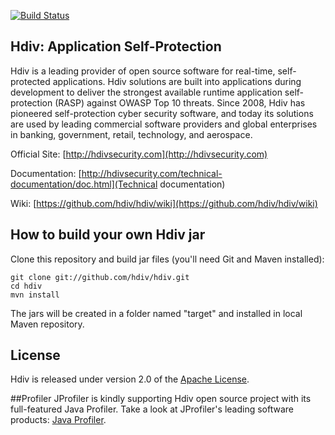 [![Build Status](https://travis-ci.org/hdiv/hdiv.svg)](https://travis-ci.org/hdiv/hdiv)

## Hdiv: Application Self-Protection
Hdiv is a leading provider of open source software for real-time, self-protected applications.  Hdiv solutions are built into applications during development to deliver the strongest available runtime application self-protection (RASP) against OWASP Top 10 threats. Since 2008, Hdiv has pioneered self-protection cyber security software, and today its solutions are used by leading commercial software providers and global enterprises in banking, government, retail, technology, and aerospace.

Official Site: [http://hdivsecurity.com](http://hdivsecurity.com)

Documentation: [http://hdivsecurity.com/technical-documentation/doc.html](Technical documentation)

Wiki: [https://github.com/hdiv/hdiv/wiki](https://github.com/hdiv/hdiv/wiki)

## How to build your own Hdiv jar
Clone this repository and build jar files (you'll need Git and Maven installed):

    git clone git://github.com/hdiv/hdiv.git
    cd hdiv
    mvn install

The jars will be created in a folder named "target" and installed in local Maven repository.

## License
Hdiv is released under version 2.0 of the
[Apache License](http://www.apache.org/licenses/LICENSE-2.0).

##Profiler
JProfiler is kindly supporting Hdiv open source project with its full-featured Java Profiler.
Take a look at JProfiler's leading software products: <a href="http://www.ej-technologies.com/products/jprofiler/overview.html">Java Profiler</a>.
